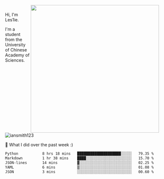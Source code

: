 <img align="right" src="https://github-readme-stats.vercel.app/api?username=iansmith123&show_icons=true&hide_border=true" width="420">

### 
Hi, I'm Les1ie. 

I'm a student from the University of Chinese Academy of Sciences.

<img src="https://komarev.com/ghpvc/?username=iansmith123" alt="iansmith123" />




🔭 What I did over the past week :)
<!--START_SECTION:waka-->

```txt
Python           8 hrs 18 mins   ████████████████████░░░░░   79.35 %
Markdown         1 hr 38 mins    ████░░░░░░░░░░░░░░░░░░░░░   15.70 %
JSON-lines       14 mins         ▓░░░░░░░░░░░░░░░░░░░░░░░░   02.25 %
YAML             6 mins          ▒░░░░░░░░░░░░░░░░░░░░░░░░   01.08 %
JSON             3 mins          ░░░░░░░░░░░░░░░░░░░░░░░░░   00.60 %
```

<!--END_SECTION:waka-->


<!--
**IanSmith123/IanSmith123** is a ✨ _special_ ✨ repository because its `README.md` (this file) appears on your GitHub profile.
<img src="https://github.githubassets.com/images/spinners/octocat-spinner-64.gif">

Here are some ideas to get you started:

- 🔭 I’m currently working on ...
- 🌱 I’m currently learning ...
- 👯 I’m looking to collaborate on ...
- 🤔 I’m looking for help with ...
- 💬 Ask me about ...
- 📫 How to reach me: ...
- 😄 Pronouns: ...
- ⚡ Fun fact: ...
-->
